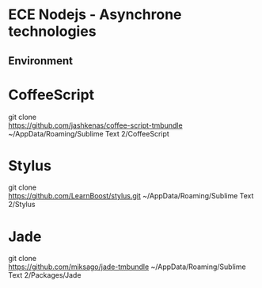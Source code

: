 ECE Nodejs - Asynchrone technologies
====================================

Environment
------------
# CoffeeScript
git clone \
  https://github.com/jashkenas/coffee-script-tmbundle ~/AppData/Roaming/Sublime Text 2/CoffeeScript
# Stylus
git clone \
  https://github.com/LearnBoost/stylus.git ~/AppData/Roaming/Sublime Text 2/Stylus
# Jade
git clone \
  https://github.com/miksago/jade-tmbundle ~/AppData/Roaming/Sublime Text 2/Packages/Jade